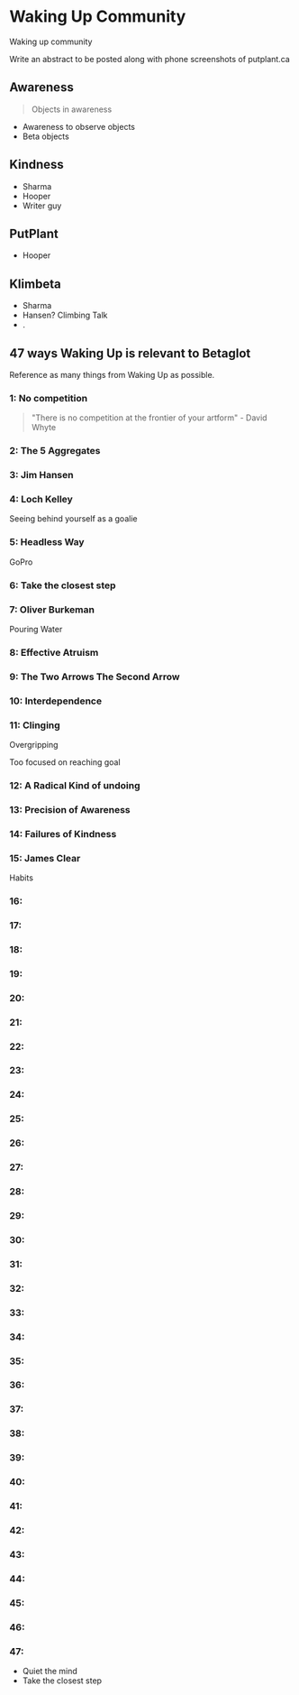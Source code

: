 # Waking Up Community

Waking up community

Write an abstract to be posted along with phone screenshots of putplant.ca

## Awareness

> Objects in awareness

- Awareness to observe objects
- Beta objects

## Kindness

- Sharma
- Hooper
- Writer guy

## PutPlant

- Hooper

## Klimbeta

- Sharma
- Hansen? Climbing Talk
- .  

## 47 ways Waking Up is relevant to Betaglot

Reference as many things from Waking Up as possible.

### 1: No competition

> "There is no competition at the frontier of your artform" - David Whyte

### 2: The 5 Aggregates

### 3: Jim Hansen

### 4: Loch Kelley

Seeing behind yourself as a goalie

### 5: Headless Way

GoPro

### 6: Take the closest step

### 7: Oliver Burkeman

Pouring Water

### 8: Effective Atruism

### 9: The Two Arrows The Second Arrow

### 10: Interdependence

### 11: Clinging

Overgripping

Too focused on reaching goal

### 12: A Radical Kind of undoing

### 13: Precision of Awareness

### 14: Failures of Kindness

### 15: James Clear

Habits

### 16: 

### 17:

### 18:

### 19:

### 20:

### 21:

### 22:

### 23:

### 24:

### 25:

### 26:

### 27:

### 28:

### 29:

### 30:

### 31:

### 32:

### 33:

### 34:

### 35:

### 36:

### 37:

### 38:

### 39:

### 40:

### 41:

### 42:

### 43:

### 44:

### 45:

### 46:

### 47:

- Quiet the mind
- Take the closest step
